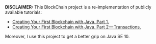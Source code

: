 **DISCLAIMER:** This BlockChain project is a re-implementation of publicly available tutorials:

* [Creating Your First Blockchain with Java. Part 1.](https://medium.com/programmers-blockchain/create-simple-blockchain-java-tutorial-from-scratch-6eeed3cb03fa)
* [Creating Your First Blockchain with Java. Part 2 — Transactions.](https://medium.com/programmers-blockchain/creating-your-first-blockchain-with-java-part-2-transactions-2cdac335e0ce)

Moreover, I use this project to get a better grip on Java SE 10.

